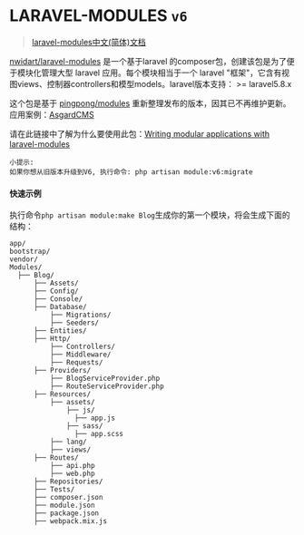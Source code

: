 # LARAVEL-MODULES  `v6`

> [laravel-modules中文(简体)文档](https://github.com/toproplus/laravel-modules-docs) 

[nwidart/laravel-modules](https://github.com/nWidart/laravel-modules) 是一个基于laravel 的composer包，创建该包是为了便于模块化管理大型 laravel 应用。每个模块相当于一个 laravel "框架"，它含有视图views、控制器controllers和模型models。laravel版本支持： >= laravel5.8.x

这个包是基于 [pingpong/modules](https://github.com/pingpong-labs/modules) 重新整理发布的版本，因其已不再维护更新。应用案例：[AsgardCMS](https://asgardcms.com/)

请在此链接中了解为什么要使用此包：[Writing modular applications with laravel-modules](https://nicolaswidart.com/blog/writing-modular-applications-with-laravel-modules)

```
小提示:
如果你想从旧版本升级到V6, 执行命令: php artisan module:v6:migrate
```



#### 快速示例

执行命令`php artisan module:make Blog`生成你的第一个模块，将会生成下面的结构：

```
app/
bootstrap/
vendor/
Modules/
  ├── Blog/
      ├── Assets/
      ├── Config/
      ├── Console/
      ├── Database/
          ├── Migrations/
          ├── Seeders/
      ├── Entities/
      ├── Http/
          ├── Controllers/
          ├── Middleware/
          ├── Requests/
      ├── Providers/
          ├── BlogServiceProvider.php
          ├── RouteServiceProvider.php
      ├── Resources/
          ├── assets/
              ├── js/
                ├── app.js
              ├── sass/
                ├── app.scss
          ├── lang/
          ├── views/
      ├── Routes/
          ├── api.php
          ├── web.php
      ├── Repositories/
      ├── Tests/
      ├── composer.json
      ├── module.json
      ├── package.json
      ├── webpack.mix.js
```

